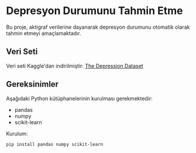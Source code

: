 # Depresyon Durumunu Tahmin Etme

Bu proje, aktigraf verilerine dayanarak depresyon durumunu otomatik olarak tahmin etmeyi amaçlamaktadır.

## Veri Seti

Veri seti Kaggle'dan indirilmiştir: [The Depression Dataset](https://www.kaggle.com/datasets/arashnic/the-depression-dataset)

## Gereksinimler

Aşağıdaki Python kütüphanelerinin kurulması gerekmektedir:

- pandas
- numpy
- scikit-learn

Kurulum:

```sh
pip install pandas numpy scikit-learn

